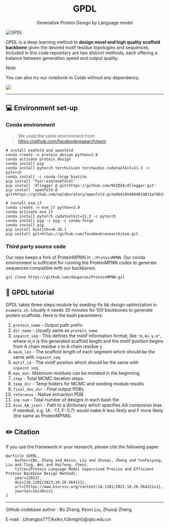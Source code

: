 <h1 align="center">GPDL</h1>
<p align="center">Generative Protein Design by Language model</p>


![GPDL](./img/img.png)

GPDL is a deep learning method to **design novel and high quality scaffold backbone** given the desired motif residue topologies and sequences. Included in this code repository are two distinct methods, each offering a balance between generation speed and output quality.

> [!NOTE]  
>
> You can also try our notebook in Colab without any dependency. 
> 
> [<img src="https://colab.research.google.com/assets/colab-badge.svg">](https://colab.research.google.com/github/sirius777coder/GPDL/blob/main/GPDL_colab.ipynb)
***


## 💻 Environment set-up

### Conda environment
> We used the same environment from https://github.com/facebookresearch/esm
```
# install esmfold and openfold 
conda create -n protein_design python=3.8
conda activate protein_design
conda install pip
conda install pytorch torchvision torchaudio cudatoolkit=11.3 -c pytorch
conda install -c conda-forge biotite
pip install "fair-esm[esmfold]"
pip install 'dllogger @ git+https://github.com/NVIDIA/dllogger.git'
pip install 'openfold @ git+https://github.com/aqlaboratory/openfold.git@4b41059694619831a7db195b7e0988fc4ff3a307'

# install esm_if
conda create -n esm_if python=3.9
conda activate esm_if
conda install pytorch cudatoolkit=11.3 -c pytorch
conda install pyg -c pyg -c conda-forge
conda install pip
pip install biotite==0.36.1
pip install git+https://github.com/facebookresearch/esm.git
```

### Third party source code

Our repo keeps a fork of ProteinMPNN in `./ProteinMPNN`. Our conda environment is sufficient for running the ProteinMPNN codes to generate sequences compatible with our backbones.

```
git clone https://github.com/dauparas/ProteinMPNN.git
```


## 🔮 GPDL tutorial
GPDL takes three-steps module by seeding-fix bb design-optimization in `example.sh`. Usually it needs 30 minutes for 100 backbones to generate protein scaffolds. Here is the bash parameters:
1. `protein_name` - Output path prefix
2. `dir_name` - Usually same as `protein_name`
3. `inpaint_seq` - This defines the motif information format, like `"m,Ax-y,m"`, where m,n is the generated scaffold length and the motif position begins from A chain residue x to A chain residue y
4. `mask_len` - The scaffold length of each segment which should be the same with `inpaint_seq`
5. `motif_id` - The motif position which should be the same with `inpaint_seq`
6. `max_mut`- Maximum residues can be mutated in the beginning.
7. `step` - Total MCMC iteration steps.
8. `temp_dir` - Temp folders for MCMC and seeding module results
9. `final_des_dir` - Final output PDBs
10. `reference` - Native extraction PDB
11. `inp_num` - Total number of designs in each bash file
12. `bias_AA_jsonl` - Path to a dictionary which specifies AA composion bias if neededi, e.g. {A: -1.1, F: 0.7} would make A less likely and F more likely (the same as ProteinMPNN).
## ✏️ Citation

If you use the framework in your research, please cite the following paper.

```
@article {GPDL,
    Author={Bo, Zhang and Kexin, Liu and Zhuoqi, Zheng and Yunfeiyang, Liu and Ting, Wei and Haifeng, Chen},  
    title={Protein Language Model Supervised Precise and Efficient Protein Backbone Design Method},  
    year={2023},
    doi={10.1101/2023.10.26.564121},
    url={https://www.biorxiv.org/content/10.1101/2023.10.26.564121v1},
    journal={bioRxiv}
}
```

---

Github codebase author : Bo Zhang, Kexin Liu, Zhuoqi Zheng

E-mail : {zhangbo777,lkxlkx,h2knight}@sjtu.edu.cn
